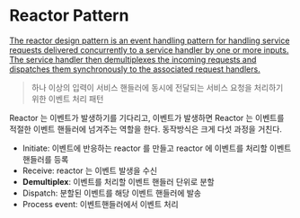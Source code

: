 # Reactor Pattern
[The reactor design pattern is an event handling pattern for handling service requests delivered concurrently 
to a service handler by one or more inputs. The service handler then demultiplexes the incoming requests and 
dispatches them synchronously to the associated request handlers.](https://en.wikipedia.org/wiki/Reactor_pattern#Implementations)
> 하나 이상의 입력이 서비스 핸들러에 동시에 전달되는 서비스 요청을 처리하기 위한 이벤트 처리 패턴 

Reactor 는 이벤트가 발생하기를 기다리고, 이벤트가 발생하면 Reactor 는 이벤트를 적절한 이벤트 핸들러에 넘겨주는 역할을 한다.
동작방식은 크게 다섯 과정을 거친다. 
- Initiate: 이벤트에 반응하는 reactor 를 만들고 reactor 에 이벤트를 처리할 이벤트 핸들러를 등록
- Receive: reactor 는 이벤트 발생을 수신
- **Demultiplex**: 이벤트를 처리할 이벤트 핸들러 단위로 분할
- Dispatch: 분할된 이벤트를 해당 이벤트 핸들러에 발송
- Process event: 이벤트핸들러에서 이벤트 처리
